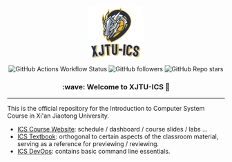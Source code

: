 <p align="center">
  <picture>
    <source media="(prefers-color-scheme: dark)" srcset="../logo/logo.png">
    <img alt="SkyPilot" src="../logo/logo.png" width=25%>
  </picture>
</p>

<p align="center">
    <!-- use https://shields.io/badges/git-hub-actions-workflow-status -->
    <img alt="GitHub Actions Workflow Status" src="https://img.shields.io/github/actions/workflow/status/xjtu-ics/textbook/mdbook.yml">
    <!-- use https://shields.io/badges/git-hub-followers -->
    <img alt="GitHub followers" src="https://img.shields.io/github/followers/xjtu-ics">
    <!-- use https://shields.io/badges/git-hub-repo-stars -->
    <img alt="GitHub Repo stars" src="https://img.shields.io/github/stars/xjtu-ics/textbook">
</p>

<h3 align="center">
    :wave: Welcome to XJTU-ICS 🚀
</h3>

----

This is the official repository for the Introduction to Computer System Course in Xi'an Jiaotong University.

- [ICS Course Website](https://xjtu-ics.github.io/): schedule / dashboard / course slides / labs ...
- [ICS Textbook](https://xjtu-ics.github.io/textbook/): orthogonal to certain aspects of the classroom material, serving as a reference for previewing / reviewing.
- [ICS DevOps](https://github.com/xjtu-ics/cli-toolkit): contains basic command line essentials.

<!--

**Here are some ideas to get you started:**

🙋‍♀️ A short introduction - what is your organization all about?
🌈 Contribution guidelines - how can the community get involved?
👩‍💻 Useful resources - where can the community find your docs? Is there anything else the community should know?
🍿 Fun facts - what does your team eat for breakfast?
🧙 Remember, you can do mighty things with the power of [Markdown](https://docs.github.com/github/writing-on-github/getting-started-with-writing-and-formatting-on-github/basic-writing-and-formatting-syntax)
-->
